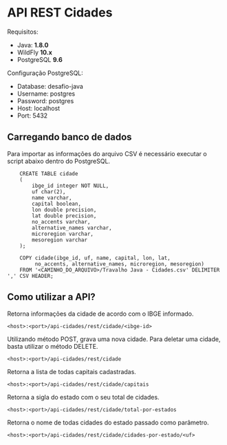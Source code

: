 # API REST Cidades

Requisitos:
* Java: **1.8.0**
* WildFly **10.x**
* PostgreSQL **9.6**

Configuração PostgreSQL:
* Database: desafio-java
* Username: postgres
* Password: postgres
* Host: localhost
* Port: 5432

## Carregando banco de dados

Para importar as informações do arquivo CSV é necessário executar o script abaixo dentro do PostgreSQL.

		CREATE TABLE cidade
		(
		    ibge_id integer NOT NULL,
		    uf char(2),
		    name varchar,
		    capital boolean,
		    lon double precision,
		    lat double precision,
		    no_accents varchar,
		    alternative_names varchar,
		    microregion varchar,
		    mesoregion varchar 
		);
		
		COPY cidade(ibge_id, uf, name, capital, lon, lat,
             no_accents, alternative_names, microregion, mesoregion)
		FROM '<CAMINHO_DO_ARQUIVO>/Travalho Java - Cidades.csv' DELIMITER ',' CSV HEADER;
		
## Como utilizar a API?
    
    
Retorna informações da cidade de acordo com o IBGE informado.
    
    <host>:<port>/api-cidades/rest/cidade/<ibge-id>

Utilizando método POST, grava uma nova cidade.
Para deletar uma cidade, basta utilizar o método DELETE.
    
    <host>:<port>/api-cidades/rest/cidade

Retorna a lista de todas capitais cadastradas.

    <host>:<port>/api-cidades/rest/cidade/capitais

Retorna a sigla do estado com o seu total de cidades.
    
    <host>:<port>/api-cidades/rest/cidade/total-por-estados

Retorna o nome de todas cidades do estado passado como parâmetro.

    <host>:<port>/api-cidades/rest/cidade/cidades-por-estado/<uf>

